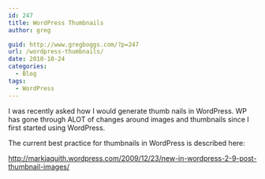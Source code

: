 ```yaml
---
id: 247
title: WordPress Thumbnails
author: greg

guid: http://www.gregboggs.com/?p=247
url: /wordpress-thumbnails/
date: 2010-10-24
categories:
  - Blog
tags:
  - WordPress
---
```

I was recently asked how I would generate thumb nails in WordPress. WP has gone through ALOT of changes around images and thumbnails since I first started using WordPress.

The current best practice for thumbnails in WordPress is described here:

<http://markjaquith.wordpress.com/2009/12/23/new-in-wordpress-2-9-post-thumbnail-images/>
